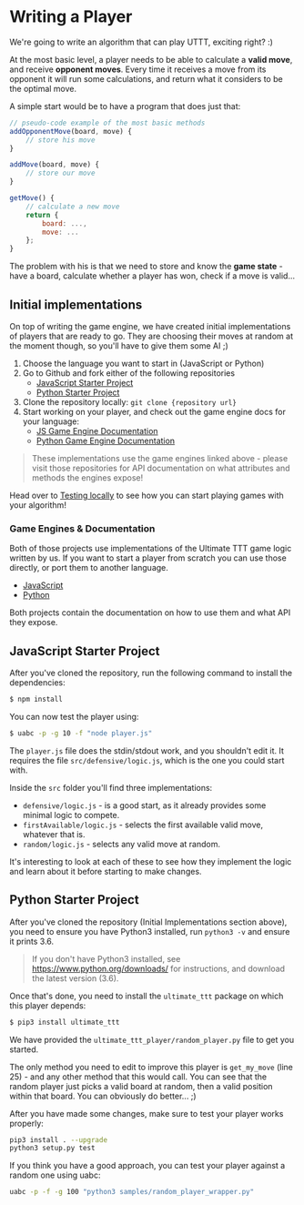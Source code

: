 # Writing a Player

We're going to write an algorithm that can play UTTT, exciting right? :)

At the most basic level, a player needs to be able to calculate a **valid move**, and receive **opponent moves**. Every time it receives a move from its opponent it will run some calculations, and return what it considers to be the optimal move.

A simple start would be to have a program that does just that:

```js
// pseudo-code example of the most basic methods
addOpponentMove(board, move) {
    // store his move
}

addMove(board, move) {
    // store our move
}

getMove() {
    // calculate a new move
    return {
        board: ...,
        move: ...
    };
}
```

The problem with his is that we need to store and know the **game state** - have a board, calculate whether a player has won, check if a move is valid...

## Initial implementations

On top of writing the game engine, we have created initial implementations of players that are ready to go. They are choosing their moves at random at the moment though, so you'll have to give them some AI ;)

1. Choose the language you want to start in (JavaScript or Python)
1. Go to Github and fork either of the following repositories
    * [JavaScript Starter Project](https://github.com/socialgorithm/uttt-player-js)
    * [Python Starter Project](https://github.com/socialgorithm/uttt-player-py)
1. Clone the repository locally: `git clone {repository url}`
1. Start working on your player, and check out the game engine docs for your language:
    * [JS Game Engine Documentation](https://socialgorithm.org/ultimate-ttt-js/)
    * [Python Game Engine Documentation](http://ultimate-ttt-py.readthedocs.io/en/latest/)


> These implementations use the game engines linked above - please visit those repositories for API documentation on what attributes and methods the engines expose!

Head over to [Testing locally](testing_locally.md) to see how you can start playing games with your algorithm!

### Game Engines & Documentation

Both of those projects use implementations of the Ultimate TTT game logic written by us. If you want to start a player from scratch you can use those directly, or port them to another language.

* [JavaScript](https://github.com/socialgorithm/ultimate-ttt-js)
* [Python](https://github.com/socialgorithm/ultimate-ttt-py)

Both projects contain the documentation on how to use them and what API they expose.

## JavaScript Starter Project

After you've cloned the repository, run the following command to install the dependencies:

```bash
$ npm install
```

You can now test the player using:

```bash
$ uabc -p -g 10 -f "node player.js"
```

The `player.js` file does the stdin/stdout work, and you shouldn't edit it. It requires the file `src/defensive/logic.js`, which is the one you could start with.

Inside the `src` folder you'll find three implementations:

* `defensive/logic.js` - is a good start, as it already provides some minimal logic to compete.
* `firstAvailable/logic.js` - selects the first available valid move, whatever that is.
* `random/logic.js` - selects any valid move at random.

It's interesting to look at each of these to see how they implement the logic and learn about it before starting to make changes.

## Python Starter Project

After you've cloned the repository (Initial Implementations section above), you need to ensure you have Python3 installed, run `python3 -v` and ensure it prints 3.6.

> If you don't have Python3 installed, see https://www.python.org/downloads/ for instructions, and download the latest version (3.6).

Once that's done, you need to install the `ultimate_ttt` package on which this player depends:

```bash
$ pip3 install ultimate_ttt
```

We have provided the `ultimate_ttt_player/random_player.py` file to get you started.

The only method you need to edit to improve this player is `get_my_move` (line 25) - and any other method that this would call. You can see that the random player just picks a valid board at random, then a valid position within that board. You can obviously do better... ;)

After you have made some changes, make sure to test your player works properly:

```bash
pip3 install . --upgrade
python3 setup.py test
```

If you think you have a good approach, you can test your player against a random one using uabc:

```bash
uabc -p -f -g 100 "python3 samples/random_player_wrapper.py"
```
